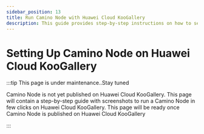 ```yaml
---
sidebar_position: 13
title: Run Camino Node with Huawei Cloud KooGallery
description: This guide provides step-by-step instructions on how to set up and run Camino Node on the Huawei Cloud KooGallery.
---
```


# Setting Up Camino Node on Huawei Cloud KooGallery

:::tip This page is under maintenance..Stay tuned

Camino Node is not yet published on Huawei Cloud KooGallery. This page will contain a step-by-step guide with screenshots to run a Camino Node in few clicks on Huawei Cloud KooGallery. This page will be ready once Camino Node is published on Huawei Cloud KooGallery

:::

